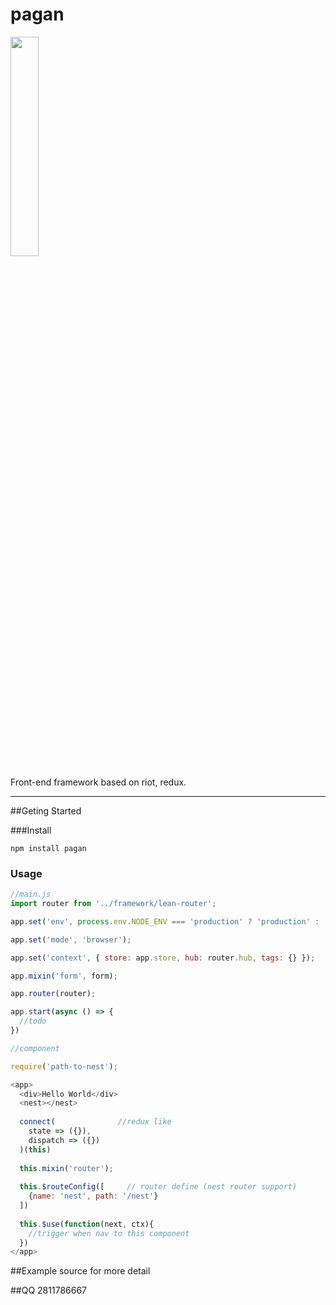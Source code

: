 # pagan

<img width="30%" src="http://img2.imgtn.bdimg.com/it/u=3943416514,3665904824&fm=21&gp=0.jpg"/>

Front-end framework based on riot, redux.

---

##Geting Started

###Install

```
npm install pagan
```

### Usage

```javascript
//main.js
import router from '../framework/lean-router';

app.set('env', process.env.NODE_ENV === 'production' ? 'production' : 'development');

app.set('mode', 'browser');

app.set('context', { store: app.store, hub: router.hub, tags: {} });

app.mixin('form', form);

app.router(router);

app.start(async () => {
  //todo
})

```

```javascript
//component

require('path-to-nest');

<app>
  <div>Hello World</div>
  <nest></nest>
  
  connect(              //redux like
    state => ({}),
    dispatch => ({})
  )(this)
  
  this.mixin('router');
  
  this.$routeConfig([     // router define (nest router support)
    {name: 'nest', path: '/nest'}
  ])
  
  this.$use(function(next, ctx){
    //trigger when nav to this component
  })
</app>

```

##Example
source for more detail

##QQ
2811786667
